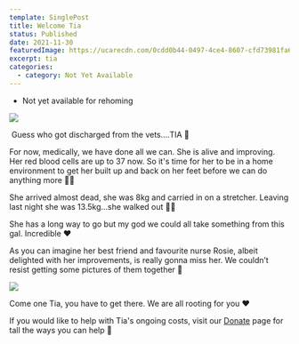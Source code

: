 ```yaml
---
template: SinglePost
title: Welcome Tia
status: Published
date: 2021-11-30
featuredImage: https://ucarecdn.com/0cdd0b44-0497-4ce4-8607-cfd73981fa65/-/crop/354x201/101,338/-/preview/
excerpt: tia
categories:
  - category: Not Yet Available
---
```

* Not yet available for rehoming

![](https://ucarecdn.com/d3caa450-bdbf-4762-b338-e31728a3411d/)

![](<>)
Guess who got discharged from the vets….TIA 🎈

For now, medically, we have done all we can. She is alive and improving. Her red blood cells are up to 37 now. So it's time for her to be in a home environment to get her built up and back on her feet before we can do anything more 🤞🏻

She arrived almost dead, she was 8kg and carried in on a stretcher. Leaving last night she was 13.5kg…she walked out 🙌🏻

She has a long way to go but my god we could all take something from this gal. Incredible ❤️

As you can imagine her best friend and favourite nurse Rosie, albeit delighted with her improvements, is really gonna miss her. We couldn’t resist getting some pictures of them together 🥰

![](https://ucarecdn.com/202d0697-9b2a-46dc-aa87-348dbd211ee1/)

Come one Tia, you have to get there. We are all rooting for you ❤️

If you would like to help with Tia's ongoing costs, visit our [Donate](https://www.friendsofrescueni.com/donate/) page for tall the ways you can help 🐶